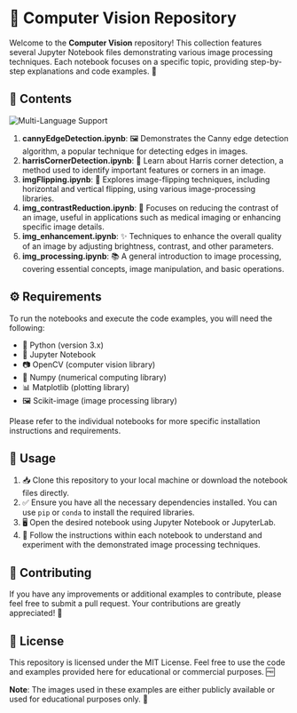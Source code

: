 # 📸 Computer Vision Repository

Welcome to the **Computer Vision** repository! This collection features several Jupyter Notebook files demonstrating various image processing techniques. Each notebook focuses on a specific topic, providing step-by-step explanations and code examples. 🚀


## 📂 Contents
![Multi-Language Support](https://github.com/user-attachments/assets/fe078452-35ba-4c30-9113-0824fb583809)


1. **cannyEdgeDetection.ipynb**: 🖼️ Demonstrates the Canny edge detection algorithm, a popular technique for detecting edges in images.
2. **harrisCornerDetection.ipynb**: 📍 Learn about Harris corner detection, a method used to identify important features or corners in an image.
3. **imgFlipping.ipynb**: 🔄 Explores image-flipping techniques, including horizontal and vertical flipping, using various image-processing libraries.
4. **img_contrastReduction.ipynb**: 🌈 Focuses on reducing the contrast of an image, useful in applications such as medical imaging or enhancing specific image details.
5. **img_enhancement.ipynb**: ✨ Techniques to enhance the overall quality of an image by adjusting brightness, contrast, and other parameters.
6. **img_processing.ipynb**: 📚 A general introduction to image processing, covering essential concepts, image manipulation, and basic operations.

## ⚙️ Requirements

To run the notebooks and execute the code examples, you will need the following:

- 🐍 Python (version 3.x)
- 📓 Jupyter Notebook
- 📷 OpenCV (computer vision library)
- 🧮 Numpy (numerical computing library)
- 📊 Matplotlib (plotting library)
- 🖼️ Scikit-image (image processing library)

Please refer to the individual notebooks for more specific installation instructions and requirements.

## 🚀 Usage

1. 📥 Clone this repository to your local machine or download the notebook files directly.
2. ✅ Ensure you have all the necessary dependencies installed. You can use `pip` or `conda` to install the required libraries.
3. 🖥️ Open the desired notebook using Jupyter Notebook or JupyterLab.
4. 📝 Follow the instructions within each notebook to understand and experiment with the demonstrated image processing techniques.

## 🤝 Contributing

If you have any improvements or additional examples to contribute, please feel free to submit a pull request. Your contributions are greatly appreciated! 🙌

## 📄 License

This repository is licensed under the MIT License. Feel free to use the code and examples provided here for educational or commercial purposes. 🆓

**Note**: The images used in these examples are either publicly available or used for educational purposes only. 📸
